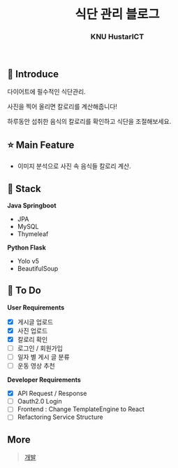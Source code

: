 <h1 align="middle">식단 관리 블로그</h1>
<h3 align="middle">KNU HustarICT</h3>
<br/>

## 📝 Introduce

다이어트에 필수적인 식단관리. 

사진을 찍어 올리면 칼로리를 계산해줍니다!

하루동안 섭취한 음식의 칼로리를 확인하고 식단을 조절해보세요.

## ⭐ Main Feature

- 이미지 분석으로 사진 속 음식들 칼로리 계산.

## 🔧 Stack

**Java Springboot**

- JPA
- MySQL
- Thymeleaf

**Python Flask**

- Yolo v5
- BeautifulSoup


## 📌 To Do

**User Requirements**
- [X] 게시글 업로드
- [X] 사진 업로드
- [X] 칼로리 확인
- [ ] 로그인 / 회원가입
- [ ] 일자 별 게시 글 분류
- [ ] 운동 영상 추천

**Developer Requirements**
- [X] API Request / Response
- [ ] Oauth2.0 Login
- [ ] Frontend : Change TemplateEngine to React
- [ ] Refactoring Service Structure

## More
> [개발 ](https://github.com/dogyun-k/dietBlog/blob/master/Summary.md)
